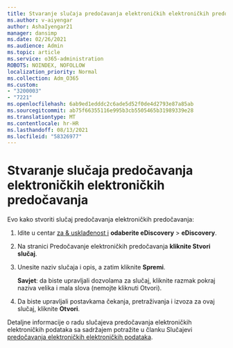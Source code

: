 ```yaml
---
title: Stvaranje slučaja predočavanja elektroničkih elektroničkih predočavanja
ms.author: v-aiyengar
author: AshaIyengar21
manager: dansimp
ms.date: 02/26/2021
ms.audience: Admin
ms.topic: article
ms.service: o365-administration
ROBOTS: NOINDEX, NOFOLLOW
localization_priority: Normal
ms.collection: Adm_O365
ms.custom:
- "3200003"
- "7221"
ms.openlocfilehash: 6ab9ed1edddc2c6ade5d52f0de4d2793e87a85ab
ms.sourcegitcommit: ab75f66355116e995b3cb5505465b31989339e28
ms.translationtype: MT
ms.contentlocale: hr-HR
ms.lasthandoff: 08/13/2021
ms.locfileid: "58326977"
---
```

# <a name="create-an-ediscovery-case"></a>Stvaranje slučaja predočavanja elektroničkih elektroničkih predočavanja

Evo kako stvoriti slučaj predočavanja elektroničkih predočavanja:

1. Idite u centar [za & usklađenost i](https://go.microsoft.com/fwlink/p/?linkid=2077143) **odaberite eDiscovery**  >  **eDiscovery**.
1. Na stranici Predočavanje elektroničkih predočavanja **kliknite Stvori slučaj**.
1. Unesite naziv slučaja i opis, a zatim kliknite **Spremi**.
    
    **Savjet**: da biste upravljali dozvolama za slučaj, kliknite razmak pokraj naziva velika i mala slova (nemojte kliknuti Otvori).
1. Da biste upravljali postavkama čekanja, pretraživanja i izvoza za ovaj slučaj, kliknite **Otvori**.

Detaljne informacije o radu slučajeva predočavanja elektroničkih elektroničkih podataka sa sadržajem potražite u članku Slučajevi [predočavanja elektroničkih elektroničkih podataka](https://go.microsoft.com/fwlink/?linkid=2101589).
